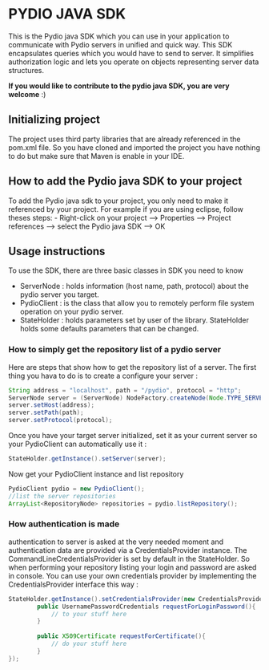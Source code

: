 # PYDIO JAVA SDK

This is the Pydio java SDK which you can use in your application to communicate with Pydio servers in unified and quick way. This SDK encapsulates queries which you would have to send to server. It simplifies authorization logic and lets you operate on objects representing server data structures.

**If you would like to contribute to the pydio java SDK, you are very welcome** :)

## Initializing project
The project uses third party libraries that are already referenced in the pom.xml file. So you have cloned and imported the project you have nothing to do but make sure that Maven is enable in your IDE.

## How to add the Pydio java SDK to your project
To add the Pydio java sdk to your project, you only need to make it referenced by your project. For example if you are using eclipse, follow theses steps:
	- Right-click on your project --> Properties --> Project references --> select the Pydio java SDK --> OK
 

## Usage instructions 

To use the SDK, there are three basic classes in SDK you need to know

 - ServerNode  : holds information (host name, path, protocol) about the pydio server you target.
 - PydioClient : is the class that allow you to remotely perform file system operation on your pydio server.
 - StateHolder : holds parameters set by user of the library. StateHolder holds some defaults parameters that can be changed.

### How to simply get the repository list of a pydio server
Here are steps that show how to get the repository list of a server. The first thing you hava to do is to create a configure your server :

```java
String address = "localhost", path = "/pydio", protocol = "http";
ServerNode server = (ServerNode) NodeFactory.createNode(Node.TYPE_SERVER);
server.setHost(address);
server.setPath(path);
server.setProtocol(protocol);
```

Once you have your target server initialized, set it as your current server so your PydioClient can automatically use it :

```java
StateHolder.getInstance().setServer(server);
```

Now get your PydioClient instance and list repository
 
```java
PydioClient pydio = new PydioClient();
//list the server repositories
ArrayList<RepositoryNode> repositories = pydio.listRepository();
```

### How authentication is made
authentication to server is asked at the very needed moment and authentication data are provided via a CredentialsProvider instance. The CommandLineCredentialsProvider is set by default in the StateHolder. So when performing your repository listing your login and password are asked in console. 
You can use your own credentials provider by implementing the CredentialsProvider interface this way :

```java
StateHolder.getInstance().setCredentialsProvider(new CredentialsProvider{
		public UsernamePasswordCredentials requestForLoginPassword(){
			// to your stuff here
		}
		
		public X509Certificate requestForCertificate(){
			// do your stuff here
		}	
});
```
